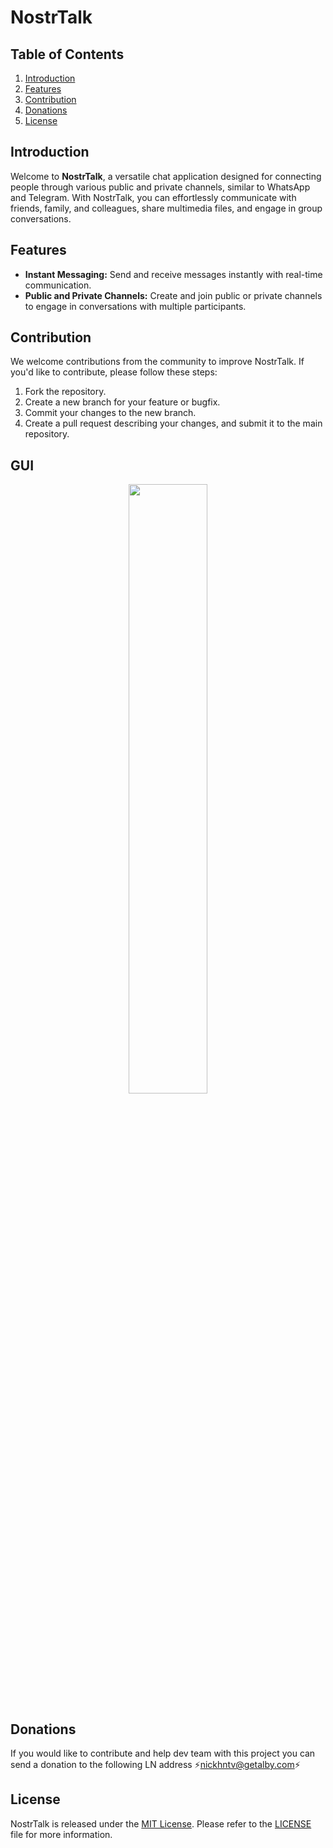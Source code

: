 # NostrTalk

## Table of Contents
1. [Introduction](#introduction)
2. [Features](#features)
3. [Contribution](#contribution)
4. [Donations](#donations)
5. [License](#license)

## Introduction
Welcome to **NostrTalk**, a versatile chat application designed for connecting people through various public and private channels, similar to WhatsApp and Telegram. With NostrTalk, you can effortlessly communicate with friends, family, and colleagues, share multimedia files, and engage in group conversations.

## Features
- **Instant Messaging:** Send and receive messages instantly with real-time communication.
- **Public and Private Channels:** Create and join public or private channels to engage in conversations with multiple participants.

## Contribution
We welcome contributions from the community to improve NostrTalk. If you'd like to contribute, please follow these steps:

1. Fork the repository.
2. Create a new branch for your feature or bugfix.
3. Commit your changes to the new branch.
4. Create a pull request describing your changes, and submit it to the main repository.

## GUI 
<p align="center"><a href="https://github.com/iced-rs/iced"><img alt="" src="https://user-images.githubusercontent.com/100347457/219339409-0a44722b-416d-410b-93a4-8b0e84c0031d.svg" width="50%"/></a></p>

## Donations
If you would like to contribute and help dev team with this project you can send a donation to the following LN address ⚡nickhntv@getalby.com⚡

## License
NostrTalk is released under the [MIT License](https://opensource.org/licenses/MIT). Please refer to the [LICENSE](LICENSE) file for more information.

